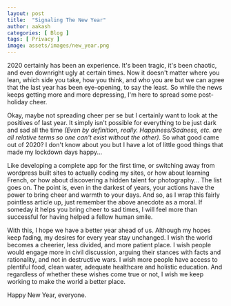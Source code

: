```yaml
---
layout: post
title:  "Signaling The New Year"
author: aakash
categories: [ Blog ]
tags: [ Privacy ]
image: assets/images/new_year.png
---
```


2020 certainly has been an experience. It's been tragic, it's been chaotic, and even downright ugly at certain times. Now it doesn't matter where you lean, which side you take, how you think, and who you are but we can agree that the last year has been eye-opening, to say the least. So while the news keeps getting more and more depressing, I'm here to spread some post-holiday cheer. 

Okay, maybe not spreading cheer per se but I certainly want to look at the positives of last year. It simply isn't possible for everything to be just dark and sad all the time *(Even by definition, really. Happiness/Sadness, etc. are all relative terms so one can't exist without the other)*. So what good came out of 2020? I don't know about you but I have a lot of little good things that made my lockdown days happy... 

Like developing a complete app for the first time, or switching away from wordpress built sites to actually coding my sites, or how about learning French, or how about discovering a hidden talent for photography... The list goes on. The point is, even in the darkest of years, your actions have the power to bring cheer and warmth to your days. And so, as I wrap this fairly pointless article up, just remember the above anecdote as a moral. If someday it helps you bring cheer to sad times, I will feel more than successful for having helped a fellow human smile. 

With this, I hope we have a better year ahead of us. Although my hopes keep fading, my desires for every year stay unchanged. I wish the world becomes a cheerier, less divided, and more patient place. I wish people would engage more in civil discussion, arguing their stances with facts and rationality, and not in destructive wars. I wish more people have access to plentiful food, clean water, adequate healthcare and holistic education. And regardless of whether these wishes come true or not, I wish we keep working to make the world a better place. 

Happy New Year, everyone.